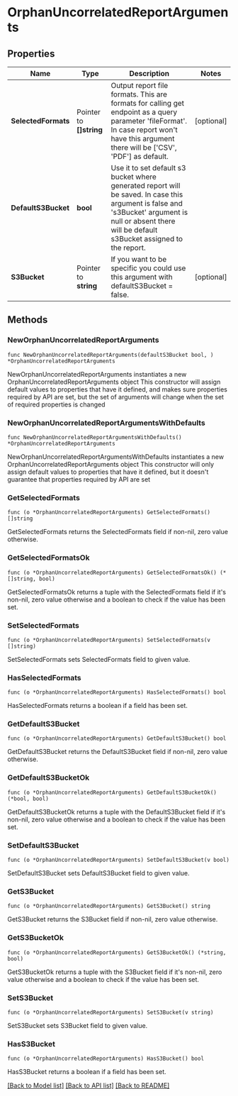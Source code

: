 # OrphanUncorrelatedReportArguments

## Properties

Name | Type | Description | Notes
------------ | ------------- | ------------- | -------------
**SelectedFormats** | Pointer to **[]string** | Output report file formats. This are formats for calling get endpoint as a query parameter &#39;fileFormat&#39;.  In case report won&#39;t have this argument there will be [&#39;CSV&#39;, &#39;PDF&#39;] as default. | [optional] 
**DefaultS3Bucket** | **bool** | Use it to set default s3 bucket where generated report will be saved.  In case this argument is false and &#39;s3Bucket&#39; argument is null or absent there will be default s3Bucket assigned to the report. | 
**S3Bucket** | Pointer to **string** | If you want to be specific you could use this argument with defaultS3Bucket &#x3D; false. | [optional] 

## Methods

### NewOrphanUncorrelatedReportArguments

`func NewOrphanUncorrelatedReportArguments(defaultS3Bucket bool, ) *OrphanUncorrelatedReportArguments`

NewOrphanUncorrelatedReportArguments instantiates a new OrphanUncorrelatedReportArguments object
This constructor will assign default values to properties that have it defined,
and makes sure properties required by API are set, but the set of arguments
will change when the set of required properties is changed

### NewOrphanUncorrelatedReportArgumentsWithDefaults

`func NewOrphanUncorrelatedReportArgumentsWithDefaults() *OrphanUncorrelatedReportArguments`

NewOrphanUncorrelatedReportArgumentsWithDefaults instantiates a new OrphanUncorrelatedReportArguments object
This constructor will only assign default values to properties that have it defined,
but it doesn't guarantee that properties required by API are set

### GetSelectedFormats

`func (o *OrphanUncorrelatedReportArguments) GetSelectedFormats() []string`

GetSelectedFormats returns the SelectedFormats field if non-nil, zero value otherwise.

### GetSelectedFormatsOk

`func (o *OrphanUncorrelatedReportArguments) GetSelectedFormatsOk() (*[]string, bool)`

GetSelectedFormatsOk returns a tuple with the SelectedFormats field if it's non-nil, zero value otherwise
and a boolean to check if the value has been set.

### SetSelectedFormats

`func (o *OrphanUncorrelatedReportArguments) SetSelectedFormats(v []string)`

SetSelectedFormats sets SelectedFormats field to given value.

### HasSelectedFormats

`func (o *OrphanUncorrelatedReportArguments) HasSelectedFormats() bool`

HasSelectedFormats returns a boolean if a field has been set.

### GetDefaultS3Bucket

`func (o *OrphanUncorrelatedReportArguments) GetDefaultS3Bucket() bool`

GetDefaultS3Bucket returns the DefaultS3Bucket field if non-nil, zero value otherwise.

### GetDefaultS3BucketOk

`func (o *OrphanUncorrelatedReportArguments) GetDefaultS3BucketOk() (*bool, bool)`

GetDefaultS3BucketOk returns a tuple with the DefaultS3Bucket field if it's non-nil, zero value otherwise
and a boolean to check if the value has been set.

### SetDefaultS3Bucket

`func (o *OrphanUncorrelatedReportArguments) SetDefaultS3Bucket(v bool)`

SetDefaultS3Bucket sets DefaultS3Bucket field to given value.


### GetS3Bucket

`func (o *OrphanUncorrelatedReportArguments) GetS3Bucket() string`

GetS3Bucket returns the S3Bucket field if non-nil, zero value otherwise.

### GetS3BucketOk

`func (o *OrphanUncorrelatedReportArguments) GetS3BucketOk() (*string, bool)`

GetS3BucketOk returns a tuple with the S3Bucket field if it's non-nil, zero value otherwise
and a boolean to check if the value has been set.

### SetS3Bucket

`func (o *OrphanUncorrelatedReportArguments) SetS3Bucket(v string)`

SetS3Bucket sets S3Bucket field to given value.

### HasS3Bucket

`func (o *OrphanUncorrelatedReportArguments) HasS3Bucket() bool`

HasS3Bucket returns a boolean if a field has been set.


[[Back to Model list]](../README.md#documentation-for-models) [[Back to API list]](../README.md#documentation-for-api-endpoints) [[Back to README]](../README.md)


